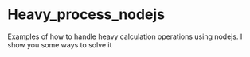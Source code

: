 # Heavy_process_nodejs
 Examples of how to handle heavy calculation operations using nodejs. I show you some ways to solve it
